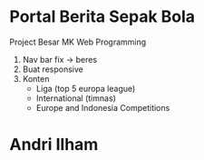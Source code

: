 # Portal Berita Sepak Bola
Project Besar MK Web Programming
1. Nav bar fix -> beres
2. Buat responsive
3. Konten
   - Liga (top 5 europa league)
   - International (timnas)
   - Europe and Indonesia Competitions
 
 #
 # Andri Ilham
